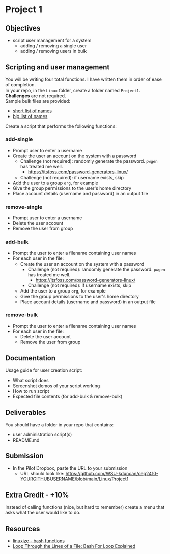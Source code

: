 # Project 1

## Objectives

- script user management for a system
  - adding / removing a single user
  - adding / removing users in bulk

## Scripting and user management

You will be writing four total functions. I have written them in order of ease of completion.  
In your repo, in the `Linux` folder, create a folder named `Project1`.  
**Challenges** are not required.  
Sample bulk files are provided:

- [short list of names](short-names.txt)
- [big list of names](names.txt)

Create a script that performs the following functions:

### add-single

- Prompt user to enter a username
- Create the user an account on the system with a password
  - Challenge (not required): randomly generate the password. `pwgen` has treated me well.
    - https://itsfoss.com/password-generators-linux/
  - Challenge (not required): if username exists, skip
- Add the user to a group `org`, for example
- Give the group permissions to the user's home directory
- Place account details (username and password) in an output file

### remove-single

- Prompt user to enter a username
- Delete the user account
- Remove the user from group

### add-bulk

- Prompt the user to enter a filename containing user names
- For each user in the file:
  - Create the user an account on the system with a password
    - Challenge (not required): randomly generate the password. `pwgen` has treated me well.
      - https://itsfoss.com/password-generators-linux/
    - Challenge (not required): if username exists, skip
  - Add the user to a group `org`, for example
  - Give the group permissions to the user's home directory
  - Place account details (username and password) in an output file

### remove-bulk

- Prompt the user to enter a filename containing user names
- For each user in the file:
  - Delete the user account
  - Remove the user from group

## Documentation

Usage guide for user creation script:

- What script does
- Screenshot demos of your script working
- How to run script
- Expected file contents (for add-bulk & remove-bulk)

## Deliverables

You should have a folder in your repo that contains:

- user administration script(s)
- README.md

## Submission

- In the Pilot Dropbox, paste the URL to your submission
  - URL should look like: https://github.com/WSU-kduncan/ceg2410-YOURGITHUBUSERNAME/blob/main/Linux/Project1

## Extra Credit - +10%

Instead of calling functions (nice, but hard to remember) create a menu that asks what the user would like to do.

## Resources

- [linuxize - bash functions](https://linuxize.com/post/bash-functions/)
- [Loop Through the Lines of a File: Bash For Loop Explained](https://codefather.tech/blog/bash-loop-through-lines-file/)
